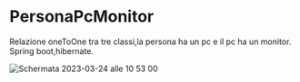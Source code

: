 # PersonaPcMonitor
Relazione oneToOne tra tre classi,la persona ha un pc e il pc ha un monitor.
Spring boot,hibernate.

![Schermata 2023-03-24 alle 10 53 00](https://user-images.githubusercontent.com/125959121/227489742-48ca2b36-99d2-4af1-bd6f-0c861cf8515b.png)
